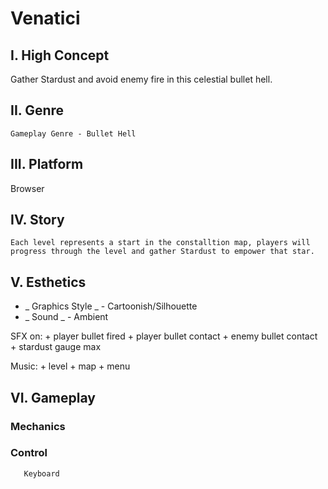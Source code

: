# Venatici

## I. High Concept

   Gather Stardust and avoid enemy fire in this celestial bullet hell.

## II. Genre
   
    Gameplay Genre - Bullet Hell
   
## III. Platform
  
   Browser
  
## IV. Story

    Each level represents a start in the constalltion map, players will progress through the level and gather Stardust to empower that star.
   
## V. Esthetics
  
  + _ Graphics Style _ - Cartoonish/Silhouette
  + _ Sound _ - Ambient
  
  SFX on: 
    + player bullet fired
    + player bullet contact
    + enemy bullet contact
    + stardust gauge max
    
  Music:
    + level
    + map
    + menu
    
 ## VI. Gameplay
  
   ### Mechanics
       
   ### Control
       Keyboard

